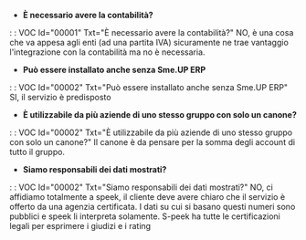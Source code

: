 - **È necessario avere la contabilità?**

 :  : VOC Id="00001" Txt="È necessario avere la contabilità?"
NO, è una cosa che va appesa agli enti (ad una partita IVA) sicuramente ne trae vantaggio l'integrazione con la contabilità ma no è necessaria.

- **Può essere installato anche senza Sme.UP ERP**

 :  : VOC Id="00002" Txt="Può essere installato anche senza Sme.UP ERP"
SI, il servizio è predisposto

- **È utilizzabile da più aziende di uno stesso gruppo con solo un canone?**

 :  : VOC Id="00002" Txt="È utilizzabile da più aziende di uno stesso gruppo con solo un canone?"
Il canone è da pensare per la somma degli account di tutto il gruppo.

- **Siamo responsabili dei dati mostrati?**

 :  : VOC Id="00002" Txt="Siamo responsabili dei dati mostrati?"
NO, ci affidiamo totalmente a speek, il cliente deve avere chiaro che il servizio è offerto da una agenzia certificata. I dati su cui si basano questi numeri sono pubblici e speek li interpreta solamente. S-peek ha tutte le certificazioni legali per esprimere i giudizi e i rating
